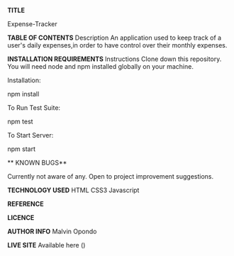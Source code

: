 **TITLE**

Expense-Tracker

**TABLE OF CONTENTS**
Description
An application used to keep track of a user's daily expenses,in order to have control over their monthly expenses.

**INSTALLATION REQUIREMENTS**
Instructions
Clone down this repository. You will need node and npm installed globally on your machine.

Installation:

npm install

To Run Test Suite:

npm test

To Start Server:

npm start

** KNOWN BUGS**

Currently not aware of any. Open to project improvement suggestions.


**TECHNOLOGY USED**
HTML
CSS3
Javascript

**REFERENCE**

**LICENCE**

**AUTHOR INFO**
Malvin Opondo

**LIVE SITE**
Available here ()
